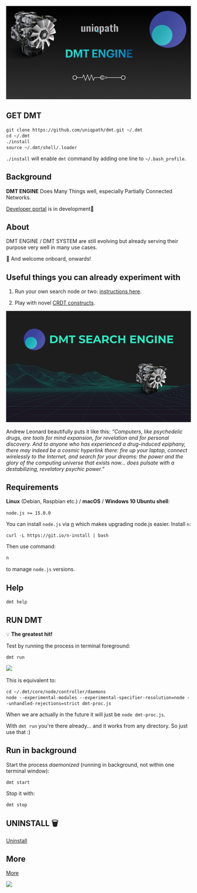 <img src="https://github.com/uniqpath/info/blob/master/assets/img/uniqpath_dmt_engine_banner.png?raw=true">

## GET DMT

```
git clone https://github.com/uniqpath/dmt.git ~/.dmt
cd ~/.dmt
./install
source ~/.dmt/shell/.loader
```

`./install` will enable `dmt` command by adding one line to `~/.bash_profile`.

## Background

**DMT ENGINE** Does Many Things well, especially Partially Connected Networks. 

[Developer portal](https://dmt-system.com) is in development👷

## About

DMT ENGINE / DMT SYSTEM are still evolving but already serving their purpose very well in many use cases.

🐠 And welcome onboard, onwards!

## Useful things you can already experiment with

1. Run your own search node or two: [instructions here](./help/TRY_DMT_SEARCH.md).

2. Play with novel [CRDT constructs](https://github.com/dmtsys/crdt_yjs).

<img src="./help/img/dmt_search_engine.png" alt="dmt search engine" />

Andrew Leonard beautifully puts it like this: <i>“Computers, like psychedelic drugs, are tools for mind expansion, for revelation and for personal discovery. And to anyone who has experienced a drug-induced epiphany, there may indeed be a cosmic hyperlink there: fire up your laptop, connect wirelessly to the Internet, and search for your dreams: the power and the glory of the computing universe that exists now… does pulsate with a destabilizing, revelatory psychic power.”</i>

## Requirements

**Linux** (Debian, Raspbian etc.) / **macOS** / **Windows 10 Ubuntu shell**:

`node.js >= 15.0.0`

You can install `node.js` via [n](https://github.com/tj/n) which makes upgrading node.js easier. Install `n`:

```
curl -L https://git.io/n-install | bash
```

Then use command:

```bash
n
```

to manage `node.js` versions.

## Help

```
dmt help
```

## RUN DMT

💡 **The greatest hit!**

Test by running the process in terminal foreground:

```
dmt run
```

<img src="https://github.com/uniqpath/info/blob/master/assets/img/dmt-run.png?raw=true">

This is equivalent to:

```
cd ~/.dmt/core/node/controller/daemons
node --experimental-modules --experimental-specifier-resolution=node --unhandled-rejections=strict dmt-proc.js
```

When we are actually in the future it will just be `node dmt-proc.js`.

With `dmt run` you're there already... and it works from any directory. So just use that :)

## Run in background

Start the process *daemonized* (running in background, not within one terminal window):

```
dmt start
```

Stop it with:

```
dmt stop
```

## UNINSTALL 🗑️

[Uninstall](./UNINSTALL.md)

## More

[More](./MORE.md)

<img src="https://github.com/uniqpath/info/blob/master/assets/img/uniqpath_banner.png?raw=true">
